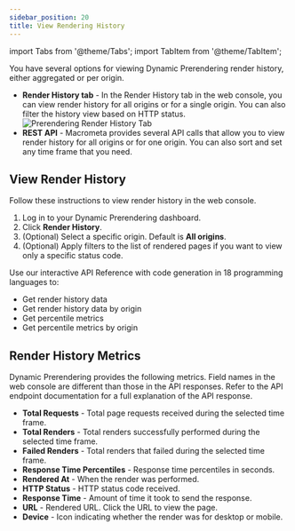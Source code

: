 ```yaml
---
sidebar_position: 20
title: View Rendering History
---
```

import Tabs from '@theme/Tabs';
import TabItem from '@theme/TabItem';

You have several options for viewing Dynamic Prerendering render history, either aggregated or per origin.

- **Render History tab** - In the Render History tab in the web console, you can view render history for all origins or for a single origin. You can also filter the history view based on HTTP status.
  ![Prerendering Render History Tab](/img/prerendering/render-history.png)
- **REST API** - Macrometa provides several API calls that allow you to view render history for all origins or for one origin. You can also sort and set any time frame that you need.

## View Render History

<Tabs groupId="operating-systems">
<TabItem value="console" label="Web Console">

Follow these instructions to view render history in the web console.

1. Log in to your Dynamic Prerendering dashboard.
2. Click **Render History**.
3. (Optional) Select a specific origin. Default is **All origins**.
4. (Optional) Apply filters to the list of rendered pages if you want to view only a specific status code.

</TabItem>
<TabItem value="api" label="REST API">

Use our interactive API Reference with code generation in 18 programming languages to:

- Get render history data
- Get render history data by origin
- Get percentile metrics
- Get percentile metrics by origin

</TabItem>
</Tabs>

## Render History Metrics

Dynamic Prerendering provides the following metrics. Field names in the web console are different than those in the API responses. Refer to the API endpoint documentation for a full explanation of the API response.

- **Total Requests** - Total page requests received during the selected time frame.
- **Total Renders** - Total renders successfully performed during the selected time frame.
- **Failed Renders** - Total renders that failed during the selected time frame.
- **Response Time Percentiles** - Response time percentiles in seconds.
- **Rendered At** - When the render was performed.
- **HTTP Status** - HTTP status code received.
- **Response Time** - Amount of time it took to send the response.
- **URL** - Rendered URL. Click the URL to view the page.
- **Device** - Icon indicating whether the render was for desktop or mobile.
